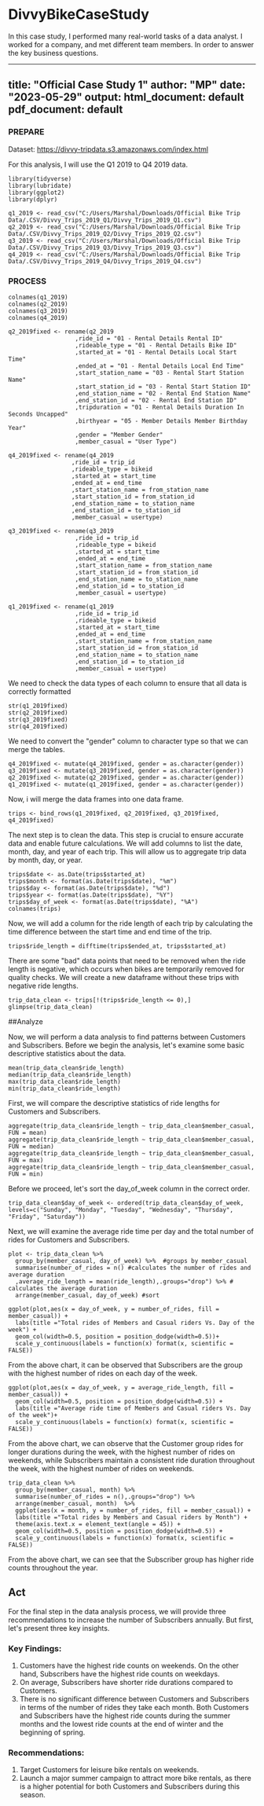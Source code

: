 # DivvyBikeCaseStudy
In this case study, I performed many real-world tasks of a data analyst. I worked for a company, and met different team members. In order to answer the key business questions.

---
title: "Official Case Study 1"
author: "MP"
date: "2023-05-29"
output:
  html_document: default
  pdf_document: default
---
### PREPARE
  Dataset: https://divvy-tripdata.s3.amazonaws.com/index.html

  For this analysis, I will use the Q1 2019 to Q4 2019 data.
```{r}
library(tidyverse)
library(lubridate)
library(ggplot2)
library(dplyr)
```
```{r}
q1_2019 <- read_csv("C:/Users/Marshal/Downloads/Official Bike Trip Data/.CSV/Divvy_Trips_2019_Q1/Divvy_Trips_2019_Q1.csv")
q2_2019 <- read_csv("C:/Users/Marshal/Downloads/Official Bike Trip Data/.CSV/Divvy_Trips_2019_Q2/Divvy_Trips_2019_Q2.csv")
q3_2019 <- read_csv("C:/Users/Marshal/Downloads/Official Bike Trip Data/.CSV/Divvy_Trips_2019_Q3/Divvy_Trips_2019_Q3.csv")
q4_2019 <- read_csv("C:/Users/Marshal/Downloads/Official Bike Trip Data/.CSV/Divvy_Trips_2019_Q4/Divvy_Trips_2019_Q4.csv")
```

### PROCESS

```{r}
colnames(q1_2019)
colnames(q2_2019)
colnames(q3_2019)
colnames(q4_2019)
```
```{r}
q2_2019fixed <- rename(q2_2019
                   ,ride_id = "01 - Rental Details Rental ID"
                   ,rideable_type = "01 - Rental Details Bike ID" 
                   ,started_at = "01 - Rental Details Local Start Time"  
                   ,ended_at = "01 - Rental Details Local End Time"  
                   ,start_station_name = "03 - Rental Start Station Name" 
                   ,start_station_id = "03 - Rental Start Station ID"
                   ,end_station_name = "02 - Rental End Station Name" 
                   ,end_station_id = "02 - Rental End Station ID"
                   ,tripduration = "01 - Rental Details Duration In Seconds Uncapped"
                   ,birthyear = "05 - Member Details Member Birthday Year"
                   ,gender = "Member Gender"
                   ,member_casual = "User Type")

q4_2019fixed <- rename(q4_2019
                  ,ride_id = trip_id 
                  ,rideable_type = bikeid 
                  ,started_at = start_time  
                  ,ended_at = end_time  
                  ,start_station_name = from_station_name 
                  ,start_station_id = from_station_id 
                  ,end_station_name = to_station_name 
                  ,end_station_id = to_station_id 
                  ,member_casual = usertype)

q3_2019fixed <- rename(q3_2019
                   ,ride_id = trip_id
                   ,rideable_type = bikeid 
                   ,started_at = start_time  
                   ,ended_at = end_time  
                   ,start_station_name = from_station_name 
                   ,start_station_id = from_station_id 
                   ,end_station_name = to_station_name 
                   ,end_station_id = to_station_id 
                   ,member_casual = usertype)

q1_2019fixed <- rename(q1_2019
                   ,ride_id = trip_id
                   ,rideable_type = bikeid 
                   ,started_at = start_time  
                   ,ended_at = end_time  
                   ,start_station_name = from_station_name 
                   ,start_station_id = from_station_id 
                   ,end_station_name = to_station_name 
                   ,end_station_id = to_station_id 
                   ,member_casual = usertype)
```
We need to check the data types of each column to ensure that all data is correctly formatted
```{r}
str(q1_2019fixed)
str(q2_2019fixed)
str(q3_2019fixed)
str(q4_2019fixed)
```
 We need to convert the "gender" column to character type so that we can merge the tables.
```{r}
q4_2019fixed <- mutate(q4_2019fixed, gender = as.character(gender)) 
q3_2019fixed <- mutate(q3_2019fixed, gender = as.character(gender)) 
q2_2019fixed <- mutate(q2_2019fixed, gender = as.character(gender))
q1_2019fixed <- mutate(q1_2019fixed, gender = as.character(gender))
```
Now, i will merge the data frames into one data frame.
```{r}
trips <- bind_rows(q1_2019fixed, q2_2019fixed, q3_2019fixed, q4_2019fixed)
```
The next step is to clean the data. This step is crucial to ensure accurate data and enable future calculations. We will add columns to list the date, month, day, and year of each trip. This will allow us to aggregate trip data by month, day, or year.
```{r}
trips$date <- as.Date(trips$started_at) 
trips$month <- format(as.Date(trips$date), "%m")
trips$day <- format(as.Date(trips$date), "%d")
trips$year <- format(as.Date(trips$date), "%Y")
trips$day_of_week <- format(as.Date(trips$date), "%A")
colnames(trips)
```
Now, we will add a column for the ride length of each trip by calculating the time difference between the start time and end time of the trip.
```{r}
trips$ride_length = difftime(trips$ended_at, trips$started_at)
```
There are some "bad" data points that need to be removed when the ride length is negative, which occurs when bikes are temporarily removed for quality checks. We will create a new dataframe without these trips with negative ride lengths.
```{r}
trip_data_clean <- trips[!(trips$ride_length <= 0),]
glimpse(trip_data_clean)
```

##Analyze 

Now, we will perform a data analysis to find patterns between Customers and Subscribers. Before we begin the analysis, let's examine some basic descriptive statistics about the data.
```{r}
mean(trip_data_clean$ride_length)
median(trip_data_clean$ride_length) 
max(trip_data_clean$ride_length) 
min(trip_data_clean$ride_length)
``` 

First, we will compare the descriptive statistics of ride lengths for Customers and Subscribers. 
```{r}
aggregate(trip_data_clean$ride_length ~ trip_data_clean$member_casual, FUN = mean)
aggregate(trip_data_clean$ride_length ~ trip_data_clean$member_casual, FUN = median)
aggregate(trip_data_clean$ride_length ~ trip_data_clean$member_casual, FUN = max)
aggregate(trip_data_clean$ride_length ~ trip_data_clean$member_casual, FUN = min)
```
Before we proceed, let's sort the day_of_week column in the correct order. 

```{r}
trip_data_clean$day_of_week <- ordered(trip_data_clean$day_of_week, levels=c("Sunday", "Monday", "Tuesday", "Wednesday", "Thursday", "Friday", "Saturday"))
```

Next, we will examine the average ride time per day and the total number of rides for Customers and Subscribers.
```{r}
plot <- trip_data_clean %>% 
  group_by(member_casual, day_of_week) %>%  #groups by member_casual
  summarise(number_of_rides = n() #calculates the number of rides and average duration 
  ,average_ride_length = mean(ride_length),.groups="drop") %>% # calculates the average duration
  arrange(member_casual, day_of_week) #sort
```
```{r}
ggplot(plot,aes(x = day_of_week, y = number_of_rides, fill = member_casual)) +
  labs(title ="Total rides of Members and Casual riders Vs. Day of the week") +
  geom_col(width=0.5, position = position_dodge(width=0.5))+
  scale_y_continuous(labels = function(x) format(x, scientific = FALSE))
```
From the above chart, it can be observed that Subscribers are the group with the highest number of rides on each day of the week.

```{r}
ggplot(plot,aes(x = day_of_week, y = average_ride_length, fill = member_casual)) +
  geom_col(width=0.5, position = position_dodge(width=0.5)) + 
  labs(title ="Average ride time of Members and Casual riders Vs. Day of the week")+
  scale_y_continuous(labels = function(x) format(x, scientific = FALSE))
```
From the above chart, we can observe that the Customer group rides for longer durations during the week, with the highest number of rides on weekends, while Subscribers maintain a consistent ride duration throughout the week, with the highest number of rides on weekends.

```{r}
trip_data_clean %>%  
  group_by(member_casual, month) %>% 
  summarise(number_of_rides = n(),.groups="drop") %>% 
  arrange(member_casual, month)  %>% 
  ggplot(aes(x = month, y = number_of_rides, fill = member_casual)) +
  labs(title ="Total rides by Members and Casual riders by Month") +
  theme(axis.text.x = element_text(angle = 45)) +
  geom_col(width=0.5, position = position_dodge(width=0.5)) +
  scale_y_continuous(labels = function(x) format(x, scientific = FALSE))
```
From the above chart, we can see that the Subscriber group has higher ride counts throughout the year.

## Act
For the final step in the data analysis process, we will provide three recommendations to increase the number of Subscribers annually. But first, let's present three key insights.

### Key Findings:
 1. Customers have the highest ride counts on weekends. On the other hand, Subscribers have the highest ride counts on weekdays.
 2. On average, Subscribers have shorter ride durations compared to Customers.
 3. There is no significant difference between Customers and Subscribers in terms of the number of rides they take each month. Both Customers and Subscribers have the highest ride counts during the summer months and the lowest ride counts at the end of winter and the beginning of spring.

### Recommendations:
 1. Target Customers for leisure bike rentals on weekends.
 2. Launch a major summer campaign to attract more bike rentals, as there is a higher potential for both Customers and Subscribers during this season.

